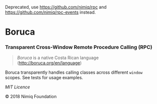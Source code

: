 Deprecated, use https://github.com/nimiq/rpc and https://github.com/nimiq/rpc-events instead.

# Boruca
### Transparent Cross-Window Remote Procedure Calling (RPC)

> _Boruca_ is a native Costa Rican language (http://boruca.org/en/language)

Boruca transparently handles calling classes across different `window` scopes. See tests for usage examples.



_MIT Licence_

&copy; 2018 Nimiq Foundation
